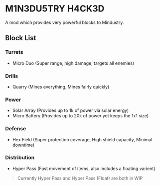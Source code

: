 # M1N3DU5TRY H4CK3D

A mod which provides very powerful blocks to Mindustry.

## Block List

### Turrets

* Micro Duo (Super range, high damage, targets all enemies)

### Drills

* Quarry (Mines everything, Mines fairly quickly)

### Power

* Solar Array (Provides up to 1k of power via solar energy)
* Micro Battery (Provides up to 20k of power yet keeps the 1x1 size)

### Defense

* Hex Field (Super protection coverage, High shield capacity, Minimal downtime)

### Distribution

* Hyper Pass (Fast movement of items, also includes a floating varient)

> Currently Hyper Pass and Hyper Pass (Float) are both in WIP